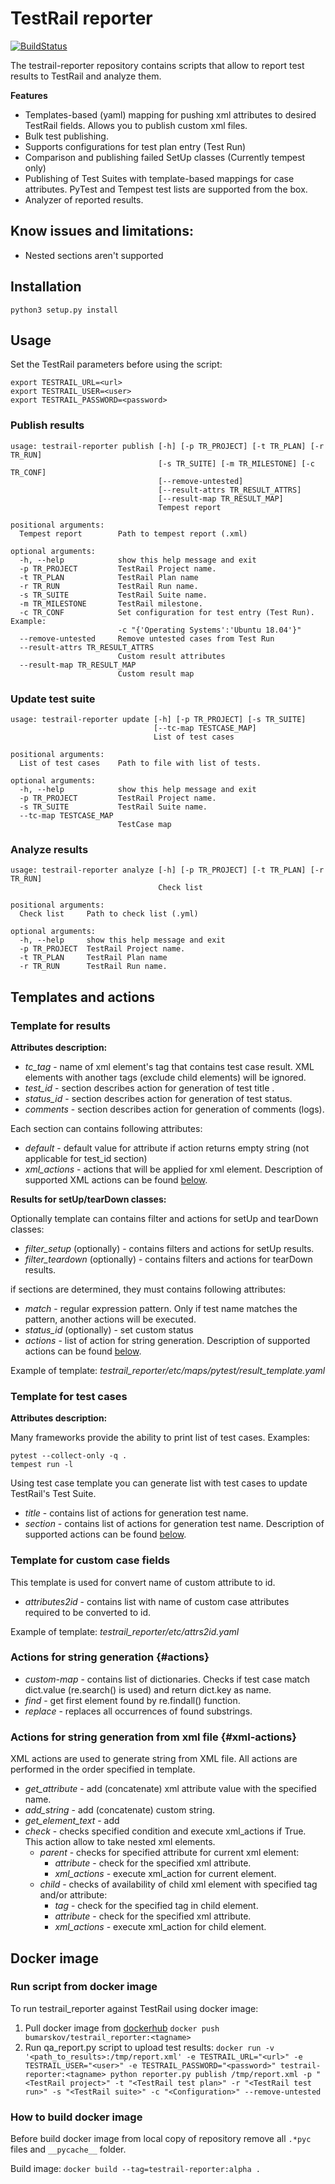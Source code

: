 # TestRail reporter
[![BuildStatus](https://travis-ci.com/ibumarskov/testrail-reporter.svg?branch=master)](https://travis-ci.com/ibumarskov/testrail-reporter)

The testrail-reporter repository contains scripts that allow to report test results to TestRail and analyze them.

**Features**
- Templates-based (yaml) mapping for pushing xml attributes to desired TestRail fields. Allows you to publish custom xml files.
- Bulk test publishing.
- Supports configurations for test plan entry (Test Run)
- Comparison and publishing failed SetUp classes (Currently tempest only)
- Publishing of Test Suites with template-based mappings for case attributes. PyTest and Tempest test lists are supported from the box.
- Analyzer of reported results.

## Know issues and limitations:
- Nested sections aren't supported

## Installation

    python3 setup.py install

## Usage
Set the TestRail parameters before using the script:

    export TESTRAIL_URL=<url>
    export TESTRAIL_USER=<user>
    export TESTRAIL_PASSWORD=<password>

### Publish results

    usage: testrail-reporter publish [-h] [-p TR_PROJECT] [-t TR_PLAN] [-r TR_RUN]
                                     [-s TR_SUITE] [-m TR_MILESTONE] [-c TR_CONF]
                                     [--remove-untested]
                                     [--result-attrs TR_RESULT_ATTRS]
                                     [--result-map TR_RESULT_MAP]
                                     Tempest report
    
    positional arguments:
      Tempest report        Path to tempest report (.xml)
    
    optional arguments:
      -h, --help            show this help message and exit
      -p TR_PROJECT         TestRail Project name.
      -t TR_PLAN            TestRail Plan name
      -r TR_RUN             TestRail Run name.
      -s TR_SUITE           TestRail Suite name.
      -m TR_MILESTONE       TestRail milestone.
      -c TR_CONF            Set configuration for test entry (Test Run). Example:
                            -c "{'Operating Systems':'Ubuntu 18.04'}"
      --remove-untested     Remove untested cases from Test Run
      --result-attrs TR_RESULT_ATTRS
                            Custom result attributes
      --result-map TR_RESULT_MAP
                            Custom result map

### Update test suite

    usage: testrail-reporter update [-h] [-p TR_PROJECT] [-s TR_SUITE]
                                    [--tc-map TESTCASE_MAP]
                                    List of test cases
    
    positional arguments:
      List of test cases    Path to file with list of tests.
    
    optional arguments:
      -h, --help            show this help message and exit
      -p TR_PROJECT         TestRail Project name.
      -s TR_SUITE           TestRail Suite name.
      --tc-map TESTCASE_MAP
                            TestCase map

### Analyze results

    usage: testrail-reporter analyze [-h] [-p TR_PROJECT] [-t TR_PLAN] [-r TR_RUN]
                                     Check list
    
    positional arguments:
      Check list     Path to check list (.yml)
    
    optional arguments:
      -h, --help     show this help message and exit
      -p TR_PROJECT  TestRail Project name.
      -t TR_PLAN     TestRail Plan name
      -r TR_RUN      TestRail Run name.

## Templates and actions

### Template for results

**Attributes description:**

- *tc_tag* - name of xml element's tag that contains test case result. XML elements with another tags (exclude child elements) will be ignored.
- *test_id* - section describes action for generation of test title .
- *status_id* - section describes action for generation of test status.
- *comments* - section describes action for generation of comments (logs).

Each section can contains following attributes:
- *default* - default value for attribute if action returns empty string (not applicable for test_id section)
- *xml_actions* - actions that will be applied for xml element. Description of supported XML actions can be found [below](#xml-actions). 

**Results for setUp/tearDown classes:**

Optionally template can contains filter and actions for setUp and tearDown classes:
- *filter_setup* (optionally) - contains filters and actions for setUp results.
- *filter_teardown* (optionally) - contains filters and actions for tearDown results.

if sections are determined, they must contains following attributes:
- *match* - regular expression pattern. Only if test name matches the pattern, another actions will be executed.
- *status_id* (optionally) - set custom status
- *actions* - list of action for string generation. Description of supported actions can be found [below](#actions).

Example of template: *testrail_reporter/etc/maps/pytest/result_template.yaml*

### Template for test cases 

**Attributes description:**

Many frameworks provide the ability to print list of test cases. Examples:
 
    pytest --collect-only -q .
    tempest run -l
 
 Using test case template you can generate list with test cases to update TestRail's Test Suite.
 - *title* - contains list of actions for generation test name. 
 - *section* - contains list of actions for generation test name. Description of supported actions can be found [below](#actions).

### Template for custom case fields

This template is used for convert name of custom attribute to id.

- *attributes2id* - contains list with name of custom case attributes required to be converted to id.

Example of template: *testrail_reporter/etc/attrs2id.yaml*

### Actions for string generation {#actions}

- *custom-map* - contains list of dictionaries. Checks if test case match dict.value (re.search() is used) and return dict.key as name.
- *find* - get first element found by re.findall() function.
- *replace* - replaces all occurrences of found substrings.

### Actions for string generation from xml file {#xml-actions}

XML actions are used to generate string from XML file. All actions are performed in the order specified in template.

- *get_attribute* - add (concatenate) xml attribute value with the specified name.
- *add_string* - add (concatenate) custom string.
- *get_element_text* - add
- *check* - checks specified condition and execute xml_actions if True. This action allow to take nested xml elements.
    - *parent* - checks for specified attribute for current xml element:
        - *attribute* - сheck for the specified xml attribute.
        - *xml_actions* - execute xml_action for current element.
    - *child* - checks of availability of child xml element with specified tag and/or attribute:
        - *tag* - сheck for the specified tag in child element.
        - *attribute* - сheck for the specified xml attribute.
        - *xml_actions* - execute xml_action for child element.

## Docker image

### Run script from docker image
To run testrail_reporter against TestRail using docker image:
1. Pull docker image from [dockerhub](https://hub.docker.com/r/bumarskov/testrail_reporter)
`docker push bumarskov/testrail_reporter:<tagname>`
2. Run qa_report.py script to upload test results:
`docker run -v '<path_to_results>:/tmp/report.xml' -e TESTRAIL_URL="<url>" -e TESTRAIL_USER="<user>" -e TESTRAIL_PASSWORD="<password>" testrail-reporter:<tagname> python reporter.py publish /tmp/report.xml -p "<TestRail project>" -t "<TestRail test plan>" -r "<TestRail test run>" -s "<TestRail suite>" -c "<Configuration>" --remove-untested`

### How to build docker image
Before build docker image from local copy of repository remove all `.*pyc` files and `__pycache__` folder.

Build image:
`docker build --tag=testrail-reporter:alpha .`
